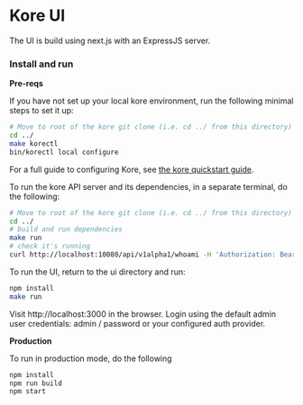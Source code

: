 # Kore UI

The UI is build using next.js with an ExpressJS server.

### Install and run

**Pre-reqs**

If you have not set up your local kore environment, run the following minimal steps to set it up:

```bash
# Move to root of the kore git clone (i.e. cd ../ from this directory)
cd ../
make korectl
bin/korectl local configure
```

For a full guide to configuring Kore, see [the kore quickstart guide](https://github.com/appvia/kore/blob/master/doc/alpha-local-quick-start.md).

To run the kore API server and its dependencies, in a separate terminal, do the following:

```bash
# Move to root of the kore git clone (i.e. cd ../ from this directory)
cd ../
# build and run dependencies
make run
# check it's running
curl http://localhost:10080/api/v1alpha1/whoami -H 'Authorization: Bearer password'
```

To run the UI, return to the ui directory and run:

```bash
npm install
make run
```

Visit http://localhost:3000 in the browser.
Login using the default admin user credentials: admin / password or your configured auth provider.

**Production**

To run in production mode, do the following

```bash
npm install
npm run build
npm start
```
